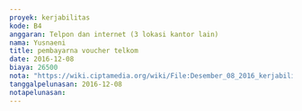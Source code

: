 ```yaml
---
proyek: kerjabilitas
kode: B4
anggaran: Telpon dan internet (3 lokasi kantor lain)
nama: Yusnaeni
title: pembayarna voucher telkom
date: 2016-12-08
biaya: 26500
nota: "https://wiki.ciptamedia.org/wiki/File:Desember_08_2016_kerjabilitas_B4_komunikasi_neni.jpg"
tanggalpelunasan: 2016-12-08
notapelunasan:
---
```

